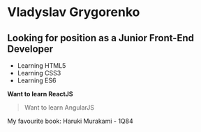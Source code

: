 # Vladyslav Grygorenko

## Looking for position as a Junior Front-End Developer

- Learning HTML5
- Learning CSS3
- Learning ES6

**Want to learn ReactJS**

> Want to learn AngularJS

[Github]:https://github.com/Cosmaty1991

My favourite book: Haruki Murakami - 1Q84
